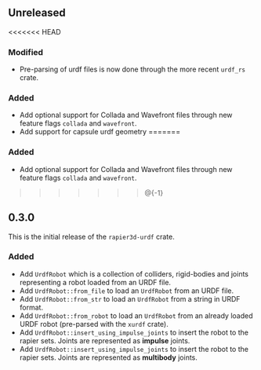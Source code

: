 ## Unreleased

<<<<<<< HEAD
### Modified

- Pre-parsing of urdf files is now done through the more recent `urdf_rs` crate.


### Added

- Add optional support for Collada and Wavefront files through new feature flags `collada` and `wavefront`.
- Add support for capsule urdf geometry
=======
### Added

- Add optional support for Collada and Wavefront files through new feature flags `collada` and `wavefront`.
>>>>>>> @{-1}

## 0.3.0

This is the initial release of the `rapier3d-urdf` crate.

### Added

- Add `UrdfRobot` which is a collection of colliders, rigid-bodies and joints representing a robot loaded from an URDF
  file.
- Add `UrdfRobot::from_file` to load an `UrdfRobot` from an URDF file.
- Add `UrdfRobot::from_str` to load an `UrdfRobot` from a string in URDF format.
- Add `UrdfRobot::from_robot` to load an `UrdfRobot` from an already loaded URDF
  robot (pre-parsed with the `xurdf` crate).
- Add `UrdfRobot::insert_using_impulse_joints` to insert the robot to the rapier sets. Joints are represented as
  **impulse** joints.
- Add `UrdfRobot::insert_using_impulse_joints` to insert the robot to the rapier sets. Joints are represented as
  **multibody** joints.
